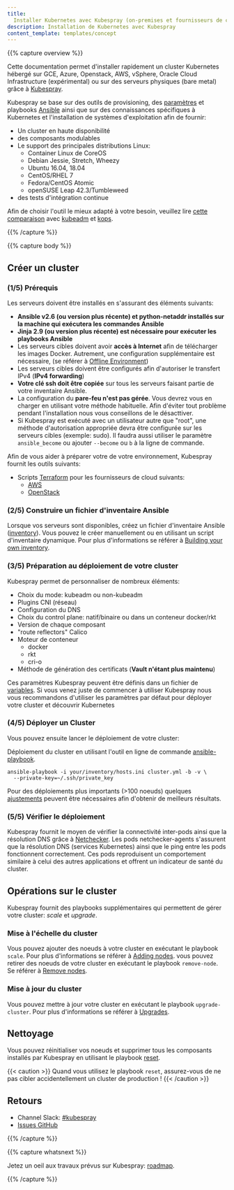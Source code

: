 ```yaml
---
title:
  Installer Kubernetes avec Kubespray (on-premises et fournisseurs de cloud)
description: Installation de Kubernetes avec Kubespray
content_template: templates/concept
---
```


{{% capture overview %}}

Cette documentation permet d'installer rapidement un cluster Kubernetes hébergé
sur GCE, Azure, Openstack, AWS, vSphere, Oracle Cloud Infrastructure
(expérimental) ou sur des serveurs physiques (bare metal) grâce à
[Kubespray](https://github.com/kubernetes-incubator/kubespray).

Kubespray se base sur des outils de provisioning, des
[paramètres](https://github.com/kubernetes-incubator/kubespray/blob/master/docs/ansible.md)
et playbooks [Ansible](http://docs.ansible.com/) ainsi que sur des connaissances
spécifiques à Kubernetes et l'installation de systèmes d'exploitation afin de
fournir:

- Un cluster en haute disponibilité
- des composants modulables
- Le support des principales distributions Linux:
  - Container Linux de CoreOS
  - Debian Jessie, Stretch, Wheezy
  - Ubuntu 16.04, 18.04
  - CentOS/RHEL 7
  - Fedora/CentOS Atomic
  - openSUSE Leap 42.3/Tumbleweed
- des tests d'intégration continue

Afin de choisir l'outil le mieux adapté à votre besoin, veuillez lire
[cette comparaison](https://github.com/kubernetes-incubator/kubespray/blob/master/docs/comparisons.md)
avec [kubeadm](/docs/admin/kubeadm/) et [kops](../kops).

{{% /capture %}}

{{% capture body %}}

## Créer un cluster

### (1/5) Prérequis

Les serveurs doivent être installés en s'assurant des éléments suivants:

- **Ansible v2.6 (ou version plus récente) et python-netaddr installés sur la
  machine qui exécutera les commandes Ansible**
- **Jinja 2.9 (ou version plus récente) est nécessaire pour exécuter les
  playbooks Ansible**
- Les serveurs cibles doivent avoir **accès à Internet** afin de télécharger les
  images Docker. Autrement, une configuration supplémentaire est nécessaire, (se
  référer à
  [Offline Environment](https://github.com/kubernetes-sigs/kubespray/blob/master/docs/downloads.md#offline-environment))
- Les serveurs cibles doivent être configurés afin d'autoriser le transfert IPv4
  (**IPv4 forwarding**)
- **Votre clé ssh doit être copiée** sur tous les serveurs faisant partie de
  votre inventaire Ansible.
- La configuration du **pare-feu n'est pas gérée**. Vous devrez vous en charger
  en utilisant votre méthode habituelle. Afin d'éviter tout problème pendant
  l'installation nous vous conseillons de le désacttiver.
- Si Kubespray est exécuté avec un utilisateur autre que "root", une méthode
  d'autorisation appropriée devra être configurée sur les serveurs cibles
  (exemple: sudo). Il faudra aussi utiliser le paramètre `ansible_become` ou
  ajouter `--become` ou `b` à la ligne de commande.

Afin de vous aider à préparer votre de votre environnement, Kubespray fournit
les outils suivants:

- Scripts [Terraform](https://www.terraform.io/) pour les fournisseurs de cloud
  suivants:
  - [AWS](https://github.com/kubernetes-incubator/kubespray/tree/master/contrib/terraform/aws)
  - [OpenStack](https://github.com/kubernetes-incubator/kubespray/tree/master/contrib/terraform/openstack)

### (2/5) Construire un fichier d'inventaire Ansible

Lorsque vos serveurs sont disponibles, créez un fichier d'inventaire Ansible
([inventory](http://docs.ansible.com/ansible/intro_inventory.html)). Vous pouvez
le créer manuellement ou en utilisant un script d'inventaire dynamique. Pour
plus d'informations se référer à
[Building your own inventory](https://github.com/kubernetes-incubator/kubespray/blob/master/docs/getting-started.md#building-your-own-inventory).

### (3/5) Préparation au déploiement de votre cluster

Kubespray permet de personnaliser de nombreux éléments:

- Choix du mode: kubeadm ou non-kubeadm
- Plugins CNI (réseau)
- Configuration du DNS
- Choix du control plane: natif/binaire ou dans un conteneur docker/rkt
- Version de chaque composant
- "route reflectors" Calico
- Moteur de conteneur
  - docker
  - rkt
  - cri-o
- Méthode de génération des certificats (**Vault n'étant plus maintenu**)

Ces paramètres Kubespray peuvent être définis dans un fichier de
[variables](http://docs.ansible.com/ansible/playbooks_variables.html). Si vous
venez juste de commencer à utiliser Kubespray nous vous recommandons d'utiliser
les paramètres par défaut pour déployer votre cluster et découvrir Kubernetes

### (4/5) Déployer un Cluster

Vous pouvez ensuite lancer le déploiement de votre cluster:

Déploiement du cluster en utilisant l'outil en ligne de commande
[ansible-playbook](https://github.com/kubernetes-incubator/kubespray/blob/master/docs/getting-started.md#starting-custom-deployment).

```shell
ansible-playbook -i your/inventory/hosts.ini cluster.yml -b -v \
  --private-key=~/.ssh/private_key
```

Pour des déploiements plus importants (>100 noeuds) quelques
[ajustements](https://github.com/kubernetes-incubator/kubespray/blob/master/docs/large-deployments.md)
peuvent être nécessaires afin d'obtenir de meilleurs résultats.

### (5/5) Vérifier le déploiement

Kubespray fournit le moyen de vérifier la connectivité inter-pods ainsi que la
résolution DNS grâce à
[Netchecker](https://github.com/kubernetes-incubator/kubespray/blob/master/docs/netcheck.md).
Les pods netchecker-agents s'assurent que la résolution DNS (services
Kubernetes) ainsi que le ping entre les pods fonctionnent correctement. Ces pods
reproduisent un comportement similaire à celui des autres applications et
offrent un indicateur de santé du cluster.

## Opérations sur le cluster

Kubespray fournit des playbooks supplémentaires qui permettent de gérer votre
cluster: _scale_ et _upgrade_.

### Mise à l'échelle du cluster

Vous pouvez ajouter des noeuds à votre cluster en exécutant le playbook `scale`.
Pour plus d'informations se référer à
[Adding nodes](https://github.com/kubernetes-incubator/kubespray/blob/master/docs/getting-started.md#adding-nodes).
vous pouvez retirer des noeuds de votre cluster en exécutant le playbook
`remove-node`. Se référer à
[Remove nodes](https://github.com/kubernetes-incubator/kubespray/blob/master/docs/getting-started.md#remove-nodes).

### Mise à jour du cluster

Vous pouvez mettre à jour votre cluster en exécutant le playbook
`upgrade-cluster`. Pour plus d'informations se référer à
[Upgrades](https://github.com/kubernetes-incubator/kubespray/blob/master/docs/upgrades.md).

## Nettoyage

Vous pouvez réinitialiser vos noeuds et supprimer tous les composants installés
par Kubespray en utilisant le playbook
[reset](https://github.com/kubernetes-incubator/kubespray/blob/master/reset.yml).

{{< caution >}} Quand vous utilisez le playbook `reset`, assurez-vous de ne pas
cibler accidentellement un cluster de production ! {{< /caution >}}

## Retours

- Channel Slack: [#kubespray](https://kubernetes.slack.com/messages/kubespray/)
- [Issues GitHub](https://github.com/kubernetes-incubator/kubespray/issues)

{{% /capture %}}

{{% capture whatsnext %}}

Jetez un oeil aux travaux prévus sur Kubespray:
[roadmap](https://github.com/kubernetes-incubator/kubespray/blob/master/docs/roadmap.md).

{{% /capture %}}
